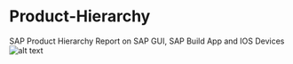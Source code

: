 # Product-Hierarchy
SAP Product Hierarchy Report on SAP GUI, SAP Build App and IOS Devices
![alt text](https://github.com/ipravir/Product-Hierarchy/Images/Product-Hierarchy-SAP-GUI1-copy.jpg?raw=true)
